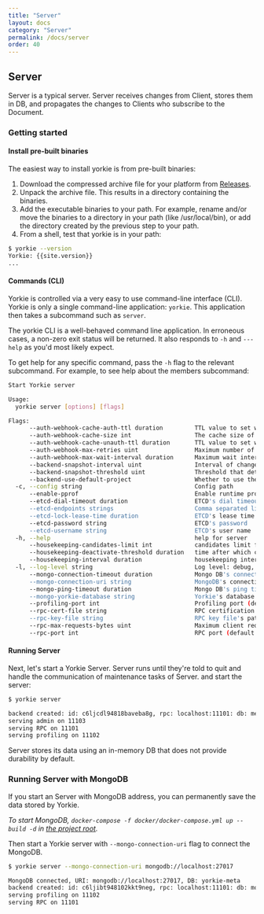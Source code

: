 ```yaml
---
title: "Server"
layout: docs
category: "Server"
permalink: /docs/server
order: 40
---
```


## Server

Server is a typical server. Server receives changes from Client, stores them in DB, and propagates the changes to Clients who subscribe to the Document.

### Getting started

#### Install pre-built binaries

The easiest way to install yorkie is from pre-built binaries:

1. Download the compressed archive file for your platform from [Releases](https://github.com/yorkie-team/yorkie/releases).
2. Unpack the archive file. This results in a directory containing the binaries.
3. Add the executable binaries to your path. For example, rename and/or move the binaries to a directory in your path (like /usr/local/bin), or add the directory created by the previous step to your path.
4. From a shell, test that yorkie is in your path:
```bash
$ yorkie --version
Yorkie: {{site.version}}
...
```

#### Commands (CLI)

Yorkie is controlled via a very easy to use command-line interface (CLI). Yorkie is only a single command-line application: `yorkie`. This application then takes a subcommand such as `server`.

The yorkie CLI is a well-behaved command line application. In erroneous cases, a non-zero exit status will be returned. It also responds to `-h` and `---help` as you'd most likely expect.

To get help for any specific command, pass the `-h` flag to the relevant subcommand. For example, to see help about the members subcommand:

```bash
Start Yorkie server

Usage:
  yorkie server [options] [flags]

Flags:
      --auth-webhook-cache-auth-ttl duration         TTL value to set when caching authorized webhook response. (default 10s)
      --auth-webhook-cache-size int                  The cache size of the authorization webhook. (default 5000)
      --auth-webhook-cache-unauth-ttl duration       TTL value to set when caching unauthorized webhook response. (default 10s)
      --auth-webhook-max-retries uint                Maximum number of retries for an authorization webhook. (default 10)
      --auth-webhook-max-wait-interval duration      Maximum wait interval for authorization webhook. (default 3s)
      --backend-snapshot-interval uint               Interval of changes to create a snapshot. (default 1000)
      --backend-snapshot-threshold uint              Threshold that determines if changes should be sent with snapshot when the number of changes is greater than this value. (default 500)
      --backend-use-default-project                  Whether to use the default project. Even if public key is not provided from the client, the default project will be used for the request. (default true)
  -c, --config string                                Config path
      --enable-pprof                                 Enable runtime profiling data via HTTP server.
      --etcd-dial-timeout duration                   ETCD's dial timeout (default 5s)
      --etcd-endpoints strings                       Comma separated list of etcd endpoints
      --etcd-lock-lease-time duration                ETCD's lease time for lock (default 30s)
      --etcd-password string                         ETCD's password
      --etcd-username string                         ETCD's user name
  -h, --help                                         help for server
      --housekeeping-candidates-limit int            candidates limit for a single housekeeping run (default 500)
      --housekeeping-deactivate-threshold duration   time after which clients are considered deactivate (default 168h0m0s)
      --housekeeping-interval duration               housekeeping interval between housekeeping runs (default 1m0s)
  -l, --log-level string                             Log level: debug, info, warn, error, panic, fatal (default "info")
      --mongo-connection-timeout duration            Mongo DB's connection timeout (default 5s)
      --mongo-connection-uri string                  MongoDB's connection URI
      --mongo-ping-timeout duration                  Mongo DB's ping timeout (default 5s)
      --mongo-yorkie-database string                 Yorkie's database name in MongoDB (default "yorkie-meta")
      --profiling-port int                           Profiling port (default 11102)
      --rpc-cert-file string                         RPC certification file's path
      --rpc-key-file string                          RPC key file's path
      --rpc-max-requests-bytes uint                  Maximum client request size in bytes the server will accept. (default 4194304)
      --rpc-port int                                 RPC port (default 11101)
```

#### Running Server

Next, let's start a Yorkie Server. Server runs until they're told to quit and handle the communication of maintenance tasks of Server. and start the server:

```bash
$ yorkie server

backend created: id: c6ljcdl94818baveba8g, rpc: localhost:11101: db: memory
serving admin on 11103
serving RPC on 11101
serving profiling on 11102
```

Server stores its data using an in-memory DB that does not provide durability by default.

### Running Server with MongoDB

If you start an Server with MongoDB address, you can permanently save the data stored by Yorkie.

*To start MongoDB, `docker-compose -f docker/docker-compose.yml up --build -d` in [the project root](https://github.com/yorkie-team/yorkie).*

Then start a Yorkie server with `--mongo-connection-uri` flag to connect the MongoDB.

```bash
$ yorkie server --mongo-connection-uri mongodb://localhost:27017

MongoDB connected, URI: mongodb://localhost:27017, DB: yorkie-meta
backend created: id: c6ljibt948102kkt9neg, rpc: localhost:11101: db: mongodb://localhost:27017
serving profiling on 11102
serving RPC on 11101
```

